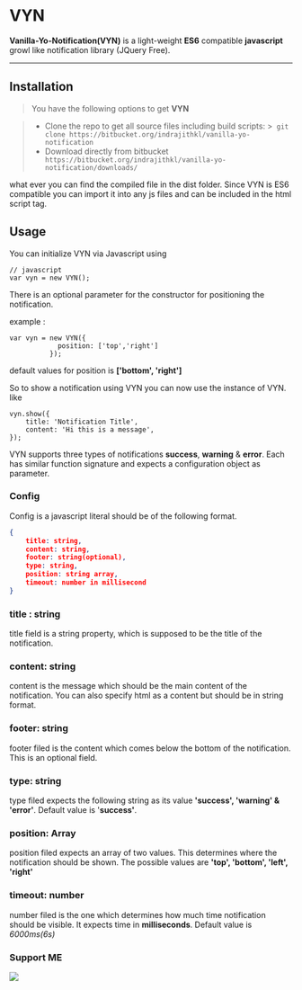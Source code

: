 ﻿VYN
===================


**Vanilla-Yo-Notification(VYN)** is a light-weight **ES6** compatible **javascript** growl like notification library (JQuery Free).

----------

Installation
-------------

>You have the following options to get **VYN**

> - Clone the repo to get all source files including build scripts: 
	>``` git clone https://bitbucket.org/indrajithkl/vanilla-yo-notification```
> - Download directly from bitbucket
> ``` https://bitbucket.org/indrajithkl/vanilla-yo-notification/downloads/```

what ever you can find the compiled file in the dist folder. Since VYN is ES6 compatible you can import it into any js files and can be included in the html script tag.

Usage
--------
You can initialize VYN via Javascript using
```
// javascript
var vyn = new VYN();
```
There is an optional parameter for the constructor for positioning the notification.

example : 
```
var vyn = new VYN({
			position: ['top','right']
		  });
```
default values for position is **['bottom', 'right']**

So to show a notification using VYN you can now use the instance of VYN.
like
```
vyn.show({
	title: 'Notification Title',
	content: 'Hi this is a message',
});
```

VYN supports three types of notifications **success**, **warning** & **error**. Each has similar function signature and expects a configuration object as parameter.

### Config
Config is a javascript literal should be of the following format.
``` json
{
    title: string,
    content: string,    
    footer: string(optional),
    type: string,
    position: string array,
    timeout: number in millisecond
}

```

### title : string
title field is a string property, which is supposed to be the title of the notification.

### content: string
content is the message which should be the main content of the notification. You can also specify html as a content but should be in string format. 

### footer: string
footer filed is the content which comes below the bottom of the notification. This is an optional field.

### type: string
type filed expects the following string as its value **'success', 'warning' & 'error'**. Default value is '**success'**.

### position: Array
position filed expects an array of two values. This determines where the notification should be shown. The possible values are **'top', 'bottom', 'left', 'right'**

### timeout: number
number filed is the one which determines how much time notification should be visible. It expects time in **milliseconds**. Default value is *6000ms(6s)*


### Support ME

[![](https://az743702.vo.msecnd.net/cdn/kofi2.png?v=0)](https://ko-fi.com/R6R36EBQ)